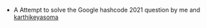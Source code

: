 * A Attempt to solve the Google hashcode 2021 question by me and  [karthikeyasoma](https://github.com/karthikeyasoma)
  